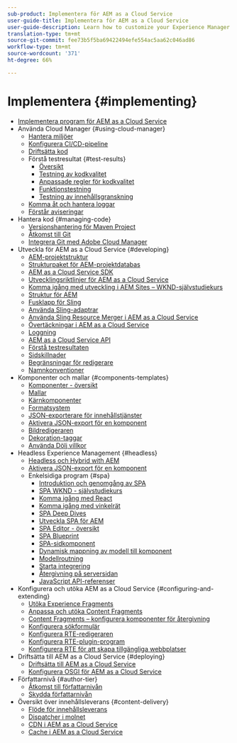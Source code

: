```yaml
---
sub-product: Implementera för AEM as a Cloud Service
user-guide-title: Implementera för AEM as a Cloud Service
user-guide-description: Learn how to customize your Experience Manager as a Cloud Service deployment, including development and deployment topics.
translation-type: tm+mt
source-git-commit: fee73b5f5ba69422494efe554ac5aa62c046ad86
workflow-type: tm+mt
source-wordcount: '371'
ht-degree: 66%

---
```



# Implementera {#implementing}

+ [Implementera program för AEM as a Cloud Service](/help/implementing/home.md)
+ Använda Cloud Manager {#using-cloud-manager}
   + [Hantera miljöer](cloud-manager/manage-environments.md)
   + [Konfigurera CI/CD-pipeline](cloud-manager/configure-pipeline.md)
   + [Driftsätta kod](cloud-manager/deploy-code.md)
   + Förstå testresultat {#test-results}
      + [Översikt](/help/implementing/cloud-manager/overview-test-results.md)
      + [Testning av kodkvalitet](/help/implementing/cloud-manager/code-quality-testing.md)
      + [Anpassade regler för kodkvalitet](cloud-manager/custom-code-quality-rules.md)
      + [Funktionstestning](/help/implementing/cloud-manager/functional-testing.md)
      + [Testning av innehållsgranskning](/help/implementing/cloud-manager/content-audit-testing.md)
   + [Komma åt och hantera loggar](cloud-manager/manage-logs.md)
   + [Förstår aviseringar](cloud-manager/notifications.md)
+ Hantera kod {#managing-code}
   + [Versionshantering för Maven Project](cloud-manager/project-version-handling.md)
   + [Åtkomst till Git](cloud-manager/accessing-git.md)
   + [Integrera Git med Adobe Cloud Manager](cloud-manager/integrating-with-git.md)
+ Utveckla för AEM as a Cloud Service {#developing}
   + [AEM-projektstruktur](developing/introduction/aem-project-content-package-structure.md)
   + [Strukturpaket för AEM-projektdatabas](developing/introduction/repository-structure-package.md)
   + [AEM as a Cloud Service SDK](developing/introduction/aem-as-a-cloud-service-sdk.md)
   + [Utvecklingsriktlinjer för AEM as a Cloud Service](developing/introduction/development-guidelines.md)
   + [Komma igång med utveckling i AEM Sites – WKND-självstudiekurs](developing/introduction/develop-wknd-tutorial.md)
   + [Struktur för AEM](developing/introduction/ui-structure.md)
   + [Fusklapp för Sling](developing/introduction/sling-cheatsheet.md)
   + [Använda Sling-adaptrar](developing/introduction/sling-adapters.md)
   + [Använda Sling Resource Merger i AEM as a Cloud Service](developing/introduction/sling-resource-merger.md)
   + [Övertäckningar i AEM as a Cloud Service](developing/introduction/overlays.md)
   + [Loggning](developing/introduction/logging.md)
   + [AEM as a Cloud Service API](https://docs.adobe.com/content/help/en/experience-manager-cloud-service/implementing/developing/ref/javadoc/index.html)
   + [Förstå testresultaten](/help/implementing/developing/introduction/understand-test-results.md)
   + [Sidskillnader](/help/implementing/developing/introduction/page-diff.md)
   + [Begränsningar för redigerare](/help/implementing/developing/introduction/editor-limitations.md)
   + [Namnkonventioner](/help/implementing/developing/introduction/naming-conventions.md)
+ Komponenter och mallar {#components-templates}
   + [Komponenter - översikt](developing/components/overview.md)
   + [Mallar](developing/components/templates.md)
   + [Kärnkomponenter](https://docs.adobe.com/content/help/en/experience-manager-core-components/using/introduction.html)
   + [Formatsystem](/help/sites-cloud/authoring/features/style-system.md)
   + [JSON-exporterare för innehållstjänster](developing/components/json-exporter.md)
   + [Aktivera JSON-export för en komponent](developing/components/enabling-json-exporter.md)
   + [Bildredigeraren](developing/components/image-editor.md)
   + [Dekoration-taggar](developing/components/decoration-tag.md)
   + [Använda Dölj villkor](developing/components/hide-conditions.md)
+ Headless Experience Management {#headless}
   + [Headless och Hybrid with AEM](https://www.adobe.com/content/dam/www/us/en/marketing/experience-manager-sites/headless-content-management-system/pdfs/aem-hybrid-architecture-wp-1-18-19.pdf)
   + [Aktivera JSON-export för en komponent](developing/components/enabling-json-exporter.md)
   + Enkelsidiga program {#spa}
      + [Introduktion och genomgång av SPA](developing/spa/introduction.md)
      + [SPA WKND - självstudiekurs](developing/spa/wknd-tutorial.md)
      + [Komma igång med React](developing/spa/getting-started-react.md)
      + [Komma igång med vinkelrät](developing/spa/getting-started-angular.md)
      + [SPA Deep Dives](developing/spa/deep-dives.md)
      + [Utveckla SPA för AEM](developing/spa/developing.md)
      + [SPA Editor - översikt](developing/spa/editor-overview.md)
      + [SPA Blueprint](developing/spa/blueprint.md)
      + [SPA-sidkomponent](developing/spa/page-component.md)
      + [Dynamisk mappning av modell till komponent](developing/spa/model-to-component-mapping.md)
      + [Modellroutning](developing/spa/routing.md)
      + [Starta integrering](developing/spa/launch-integration.md)
      + [Återgivning på serversidan](developing/spa/ssr.md)
      + [JavaScript API-referenser](developing/spa/reference-materials.md)
+ Konfigurera och utöka AEM as a Cloud Service {#configuring-and-extending}
   + [Utöka Experience Fragments](developing/extending/experience-fragments.md)
   + [Anpassa och utöka Content Fragments](developing/extending/content-fragments-customizing.md)
   + [Content Fragments – konfigurera komponenter för återgivning](developing/extending/content-fragments-configuring-components-rendering.md)
   + [Konfigurera sökformulär](developing/extending/search-forms.md)
   + [Konfigurera RTE-redigeraren](/help/implementing/developing/extending/rich-text-editor.md)
   + [Konfigurera RTE-plugin-program](/help/implementing/developing/extending/configure-rich-text-editor-plug-ins.md)
   + [Konfigurera RTE för att skapa tillgängliga webbplatser](/help/implementing/developing/extending/rte-accessible-content.md)
+ Driftsätta till AEM as a Cloud Service {#deploying}
   + [Driftsätta till AEM as a Cloud Service](deploying/overview.md)
   + [Konfigurera OSGI för AEM as a Cloud Service](deploying/configuring-osgi.md)
+ Författarnivå {#author-tier}
   + [Åtkomst till författarnivån](/help/implementing/author-tier/accessing-the-author-tier.md)
   + [Skydda författarnivån](/help/implementing/author-tier/securing-the-author-tier.md)
+ Översikt över innehållsleverans {#content-delivery}
   + [Flöde för innehållsleverans](dispatcher/overview.md)
   + [Dispatcher i molnet](dispatcher/disp-overview.md)
   + [CDN i AEM as a Cloud Service](dispatcher/cdn.md)
   + [Cache i AEM as a Cloud Service](dispatcher/caching.md)
